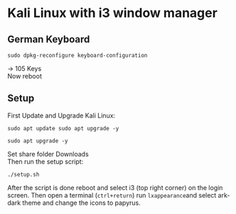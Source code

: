 # Kali Linux with i3 window manager
## German Keyboard
```
sudo dpkg-reconfigure keyboard-configuration
```
→ 105 Keys <br>
Now reboot

## Setup
First Update and Upgrade Kali Linux:
```
sudo apt update sudo apt upgrade -y
```
```
sudo apt upgrade -y
```
Set share folder Downloads <br>
Then run the setup script:
```
./setup.sh
```
After the script is done reboot and select i3 (top right corner) on the login screen. Then open a terminal (`ctrl+return`) run `lxappearance`and select ark-dark theme and change the icons to papyrus.
